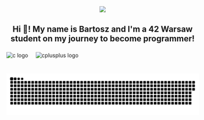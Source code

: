 <div align="center">
  <img height="300" src="https://media0.giphy.com/media/v1.Y2lkPTc5MGI3NjExeGgzbzU1Nml5cWJybTlvemgyNHZuNnFocXhjem04eTdqNmdpZHNqZyZlcD12MV9pbnRlcm5hbF9naWZfYnlfaWQmY3Q9Zw/6ib6KPmkeAjDTxMxij/giphy.webp"  />
</div>

###

<h2 align="center">Hi 👋! My name is Bartosz and I'm a 42 Warsaw student on my journey to become programmer!</h2>

###

<div align="left">
  <img src="https://cdn.jsdelivr.net/gh/devicons/devicon/icons/c/c-original.svg" height="30" alt="c logo"  />
  <img width="12" />
  <img src="https://cdn.jsdelivr.net/gh/devicons/devicon/icons/cplusplus/cplusplus-original.svg" height="30" alt="cplusplus logo"  />
</div>

###

<br clear="both">

<img src="https://raw.githubusercontent.com/bkaleta/bkaleta/output/snake.svg" alt="Snake animation" />

###

